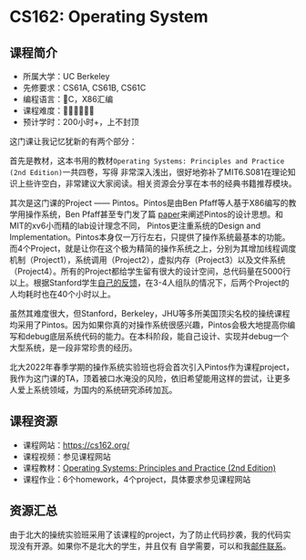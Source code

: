 # CS162: Operating System
## 课程简介
- 所属大学：UC Berkeley
- 先修要求：CS61A, CS61B, CS61C
- 编程语言：C，X86汇编
- 课程难度：🌟🌟🌟🌟🌟🌟
- 预计学时：200小时+，上不封顶

这门课让我记忆犹新的有两个部分：

首先是教材，这本书用的教材`Operating Systems: Principles and Practice (2nd Edition)`一共四卷，写得
非常深入浅出，很好地弥补了MIT6.S081在理论知识上些许空白，非常建议大家阅读。相关资源会分享在本书的经典书籍推荐模块。

其次是这门课的Project —— Pintos。Pintos是由Ben Pfaff等人基于X86编写的教学用操作系统，Ben Pfaff甚至专门发了篇
[paper](https://benpfaff.org/papers/pintos.pdf)来阐述Pintos的设计思想。和MIT的xv6小而精的lab设计理念不同，
Pintos更注重系统的Design and Implementation。Pintos本身仅一万行左右，只提供了操作系统最基本的功能。而4个Project，就是让你在这个极为精简的操作系统之上，分别为其增加线程调度机制（Project1），系统调用（Project2），虚拟内存（Project3）以及文件系统（Project4）。所有的Project都给学生留有很大的设计空间，总代码量在5000行以上。根据Stanford学生[自己的反馈](https://www.quora.com/What-is-it-like-to-take-CS-140-Operating-Systems-at-Stanford)，在3-4人组队的情况下，后两个Project的人均耗时也在40个小时以上。

虽然其难度很大，但Stanford，Berkeley，JHU等多所美国顶尖名校的操统课程均采用了Pintos。因为如果你真的对操作系统很感兴趣，Pintos会极大地提高你编写和debug底层系统代码的能力。在本科阶段，能自己设计、实现并debug一个大型系统，是一段非常珍贵的经历。

北大2022年春季学期的操作系统实验班也将会首次引入Pintos作为课程project，我作为这门课的TA，顶着被口水淹没的风险，依旧希望能用这样的尝试，让更多人爱上系统领域，为国内的系统研究添砖加瓦。

## 课程资源
- 课程网站：https://cs162.org/
- 课程视频：参见课程网站
- 课程教材：[Operating Systems: Principles and Practice (2nd Edition)](http://ospp.cs.washington.edu/)
- 课程作业：6个homework，4个project，具体要求参见课程网站

## 资源汇总
由于北大的操统实验班采用了该课程的project，为了防止代码抄袭，我的代码实现没有开源。如果你不是北大的学生，并且仅有
自学需要，可以和我[邮件联系](zhongyinmin@pku.edu.cn)。